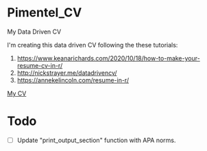 # Pimentel_CV
My Data Driven CV


I'm creating this data driven CV following the these tutorials:

1. https://www.keanarichards.com/2020/10/18/how-to-make-your-resume-cv-in-r/
2. http://nickstrayer.me/datadrivencv/
3. https://annekelincoln.com/resume-in-r/

[My CV](cv.html)
# Todo
- [ ] Update "print_output_section" function with APA norms.


